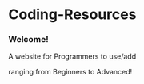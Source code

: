 # Coding-Resources
### Welcome! 

A website for Programmers to use/add 

ranging from Beginners to Advanced!


